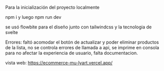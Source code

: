 Para la inicialización del proyecto localmente 

npm i y luego npm run dev

se usó flowbite para el diseño junto con tailwindcss y la tecnologia de svelte

Errores:
faltó acomodar el botón de actualizar y poder eliminar productos de la lista, no se controla errores de llamada a api, se imprime en consola para no afectar la experiencia de usuario, falta documentacion.

vista web: https://ecommerce-mu-lyart.vercel.app/


